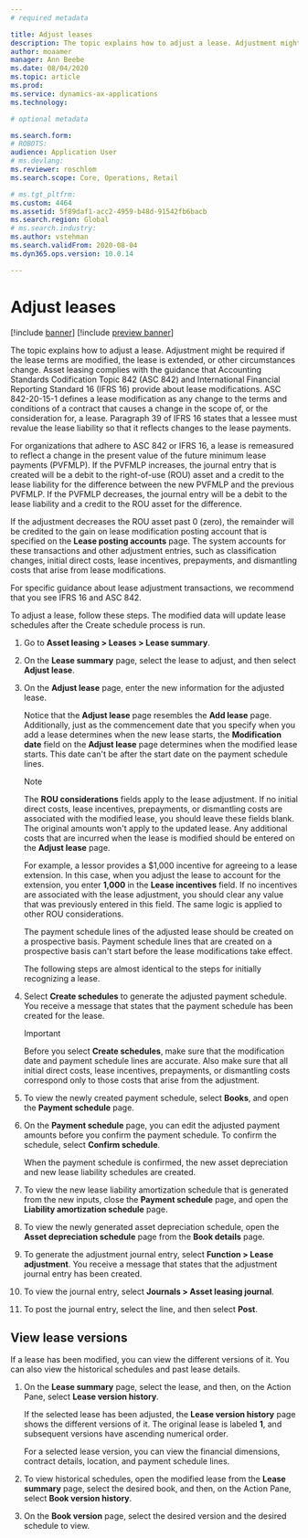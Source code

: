 ```yaml
---
# required metadata

title: Adjust leases
description: The topic explains how to adjust a lease. Adjustment might be required if the lease terms are modified, the lease is extended, or other circumstances change.
author: moaamer
manager: Ann Beebe
ms.date: 08/04/2020
ms.topic: article
ms.prod: 
ms.service: dynamics-ax-applications
ms.technology: 

# optional metadata

ms.search.form: 
# ROBOTS: 
audience: Application User
# ms.devlang: 
ms.reviewer: roschlom
ms.search.scope: Core, Operations, Retail

# ms.tgt_pltfrm: 
ms.custom: 4464
ms.assetid: 5f89daf1-acc2-4959-b48d-91542fb6bacb
ms.search.region: Global
# ms.search.industry: 
ms.author: vstehman
ms.search.validFrom: 2020-08-04
ms.dyn365.ops.version: 10.0.14

---
```


# Adjust leases

[!include [banner](../includes/banner.md)]
[!include [preview banner](../includes/preview-banner.md)]

The topic explains how to adjust a lease. Adjustment might be required if the lease terms are modified, the lease is extended, or other circumstances change. Asset leasing complies with the guidance that Accounting Standards Codification Topic 842 (ASC 842) and International Financial Reporting Standard 16 (IFRS 16) provide about lease modifications. ASC 842-20-15-1 defines a lease modification as any change to the terms and conditions of a contract that causes a change in the scope of, or the consideration for, a lease. Paragraph 39 of IFRS 16 states that a lessee must revalue the lease liability so that it reflects changes to the lease payments.

For organizations that adhere to ASC 842 or IFRS 16, a lease is remeasured to reflect a change in the present value of the future minimum lease payments (PVFMLP). If the PVFMLP increases, the journal entry that is created will be a debit to the right-of-use (ROU) asset and a credit to the lease liability for the difference between the new PVFMLP and the previous PVFMLP. If the PVFMLP decreases, the journal entry will be a debit to the lease liability and a credit to the ROU asset for the difference.

If the adjustment decreases the ROU asset past 0 (zero), the remainder will be credited to the gain on lease modification posting account that is specified on the **Lease posting accounts** page. The system accounts for these transactions and other adjustment entries, such as classification changes, initial direct costs, lease incentives, prepayments, and dismantling costs that arise from lease modifications.

For specific guidance about lease adjustment transactions, we recommend that you see IFRS 16 and ASC 842.

To adjust a lease, follow these steps. The modified data will update lease schedules after the Create schedule process is run.

1. Go to **Asset leasing \> Leases \> Lease summary**.
2. On the **Lease summary** page, select the lease to adjust, and then select **Adjust lease**.
3. On the **Adjust lease** page, enter the new information for the adjusted lease.

    Notice that the **Adjust lease** page resembles the **Add lease** page. Additionally, just as the commencement date that you specify when you add a lease determines when the new lease starts, the **Modification date** field on the **Adjust lease** page determines when the modified lease starts. This date can't be after the start date on the payment schedule lines.

    > [!NOTE]
    > The **ROU considerations** fields apply to the lease adjustment. If no initial direct costs, lease incentives, prepayments, or dismantling costs are associated with the modified lease, you should leave these fields blank. The original amounts won't apply to the updated lease. Any additional costs that are incurred when the lease is modified should be entered on the **Adjust lease** page.
    > 
    > For example, a lessor provides a $1,000 incentive for agreeing to a lease extension. In this case, when you adjust the lease to account for the extension, you enter **1,000** in the **Lease incentives** field. If no incentives are associated with the lease adjustment, you should clear any value that was previously entered in this field. The same logic is applied to other ROU considerations.

    The payment schedule lines of the adjusted lease should be created on a prospective basis. Payment schedule lines that are created on a prospective basis can't start before the lease modifications take effect.

    The following steps are almost identical to the steps for initially recognizing a lease.

4. Select **Create schedules** to generate the adjusted payment schedule. You receive a message that states that the payment schedule has been created for the lease.

    > [!IMPORTANT]
    > Before you select **Create schedules**, make sure that the modification date and payment schedule lines are accurate. Also make sure that all initial direct costs, lease incentives, prepayments, or dismantling costs correspond only to those costs that arise from the adjustment.

5. To view the newly created payment schedule, select **Books**, and open the **Payment schedule** page.
6. On the **Payment schedule** page, you can edit the adjusted payment amounts before you confirm the payment schedule. To confirm the schedule, select **Confirm schedule**.

    When the payment schedule is confirmed, the new asset depreciation and new lease liability schedules are created.

7. To view the new lease liability amortization schedule that is generated from the new inputs, close the **Payment schedule** page, and open the **Liability amortization schedule** page.
8. To view the newly generated asset depreciation schedule, open the **Asset depreciation schedule** page from the **Book details** page.
9. To generate the adjustment journal entry, select **Function \> Lease adjustment**. You receive a message that states that the adjustment journal entry has been created. 
10. To view the journal entry, select **Journals \> Asset leasing journal**.
11. To post the journal entry, select the line, and then select **Post**.

## View lease versions

If a lease has been modified, you can view the different versions of it. You can also view the historical schedules and past lease details.

1. On the **Lease summary** page, select the lease, and then, on the Action Pane, select **Lease version history**.

    If the selected lease has been adjusted, the **Lease version history** page shows the different versions of it. The original lease is labeled **1**, and subsequent versions have ascending numerical order.

    For a selected lease version, you can view the financial dimensions, contract details, location, and payment schedule lines.

2. To view historical schedules, open the modified lease from the **Lease summary** page, select the desired book, and then, on the Action Pane, select **Book version history**.
3. On the **Book version** page, select the desired version and the desired schedule to view.
